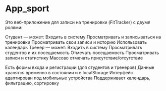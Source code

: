 # App_sport

Это веб-приложение для записи на тренировки (FitTracker) с двумя ролями:

Студент — может:
Входить в систему
Просматривать и записываться на тренировки
Просматривать свои записи и историю
Использовать календарь
Тренер — может:
Входить в систему
Просматривать студентов и их посещаемость
Отмечать посещаемость
Просматривать записи и статистику
Массово отмечать присутствие/отсутствие

Есть формы входа и регистрации (для студентов и тренеров)
Данные хранятся временно в состоянии и в localStorage
Интерфейс адаптирован под мобильные устройства
Поддерживает календарь, фильтрацию, сортировку
